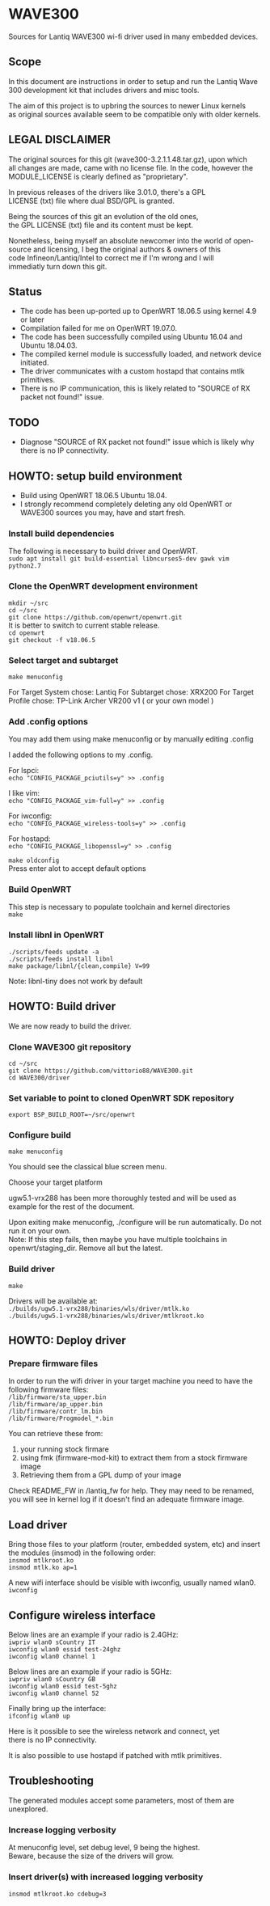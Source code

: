 # WAVE300

Sources for Lantiq WAVE300 wi-fi driver used in many embedded devices.

## Scope

In this document are instructions in order to setup and run
the Lantiq Wave 300 development kit that includes drivers and misc
tools.

The aim of this project is to upbring the sources to newer Linux kernels  
as original sources available seem to be compatible only with older kernels.

## LEGAL DISCLAIMER

The original sources for this git (wave300-3.2.1.1.48.tar.gz), upon which  
all changes are made, came with no license file. In the code, however
the MODULE_LICENSE is clearly defined as "proprietary".

In previous releases of the drivers like 3.01.0, there's a GPL  
LICENSE (txt) file where dual BSD/GPL is granted.

Being the sources of this git an evolution of the old ones,  
the GPL LICENSE (txt) file and its content must be kept.

Nonetheless, being myself an absolute newcomer into the world of
open-source and licensing, I beg the original authors & owners of this  
code Infineon/Lantiq/Intel to correct me if I'm wrong and I will  
immediatly turn down this git.

## Status

- The code has been up-ported up to OpenWRT 18.06.5 using kernel 4.9 or later
- Compilation failed for me on OpenWRT 19.07.0.
- The code has been successfully compiled using Ubuntu 16.04 and Ubuntu 18.04.03.
- The compiled kernel module is successfully loaded, and network device initiated.
- The driver communicates with a custom hostapd that contains mtlk primitives.
- There is no IP communication, this is likely related to "SOURCE of RX packet not found!" issue.

## TODO

- Diagnose "SOURCE of RX packet not found!" issue which is likely why there is no IP connectivity.

## HOWTO: setup build environment

- Build using OpenWRT 18.06.5 Ubuntu 18.04.
- I strongly recommend completely deleting any old OpenWRT or WAVE300 sources you may,
  have and start fresh.

### Install build dependencies

The following is necessary to build driver and OpenWRT.  
`sudo apt install git build-essential libncurses5-dev gawk vim python2.7`

### Clone the OpenWRT development environment

`mkdir ~/src`  
`cd ~/src`  
`git clone https://github.com/openwrt/openwrt.git`  
It is better to switch to current stable release.  
`cd openwrt`  
`git checkout -f v18.06.5`  

### Select target and subtarget

`make menuconfig`  

For Target System chose: Lantiq
For Subtarget chose: XRX200
For Target Profile chose: TP-Link Archer VR200 v1 ( or your own model )

### Add .config options

You may add them using make menuconfig or by manually editing .config

I added the following options to my .config.  

For lspci:  
`echo "CONFIG_PACKAGE_pciutils=y" >> .config`

I like vim:  
`echo "CONFIG_PACKAGE_vim-full=y" >> .config`

For iwconfig:  
`echo "CONFIG_PACKAGE_wireless-tools=y" >> .config`

For hostapd:  
`echo "CONFIG_PACKAGE_libopenssl=y" >> .config`

`make oldconfig`  
Press enter alot to accept default options

### Build OpenWRT

This step is necessary to populate toolchain and kernel directories  
`make`  

### Install libnl in OpenWRT

`./scripts/feeds update -a`  
`./scripts/feeds install libnl`  
`make package/libnl/{clean,compile} V=99`  

Note: libnl-tiny does not work by default

## HOWTO: Build driver

We are now ready to build the driver.

### Clone WAVE300 git repository

`cd ~/src`  
`git clone https://github.com/vittorio88/WAVE300.git`  
`cd WAVE300/driver`  

### Set variable to point to cloned OpenWRT SDK repository

`export BSP_BUILD_ROOT=~/src/openwrt`  

### Configure build

`make menuconfig`  

You should see the classical blue screen menu.  

Choose your target platform

ugw5.1-vrx288 has been more thoroughly tested and will be used as example for the rest of the document.  

Upon exiting make menuconfig, ./configure will be run automatically. Do not run it on your own.  
Note: If this step fails, then maybe you have multiple toolchains in openwrt/staging_dir. Remove all but the latest.

### Build driver

`make`  

Drivers will be available at:  
`./builds/ugw5.1-vrx288/binaries/wls/driver/mtlk.ko`  
`./builds/ugw5.1-vrx288/binaries/wls/driver/mtlkroot.ko`  

## HOWTO: Deploy driver

### Prepare firmware files

In order to run the wifi driver in your target machine
you need to have the following firmware files:  
`/lib/firmware/sta_upper.bin`  
`/lib/firmware/ap_upper.bin`  
`/lib/firmware/contr_lm.bin`  
`/lib/firmware/Progmodel_*.bin`  

You can retrieve these from:

1. your running stock firmare
2. using fmk (firmware-mod-kit) to extract them from a stock firmware image
3. Retrieving them from a GPL dump of your image

Check README_FW in /lantiq_fw for help.
They may need to be renamed, you will see in kernel log if it doesn't find an
adequate firmware image.

## Load driver

Bring those files to your platform (router, embedded system, etc) and
insert the modules (insmod) in the following order:  
`insmod mtlkroot.ko`  
`insmod mtlk.ko ap=1`  

A new wifi interface should be visible with iwconfig, usually named wlan0.  
`iwconfig`  

## Configure wireless interface

Below lines are an example if your radio is 2.4GHz:  
`iwpriv wlan0 sCountry IT`  
`iwconfig wlan0 essid test-24ghz`  
`iwconfig wlan0 channel 1`  

Below lines are an example if your radio is 5GHz:  
`iwpriv wlan0 sCountry GB`  
`iwconfig wlan0 essid test-5ghz`  
`iwconfig wlan0 channel 52`  

Finally bring up the interface:  
`ifconfig wlan0 up`  

Here is it possible to see the wireless network and connect, yet  
there is no IP connectivity.

It is also possible to use hostapd if patched with mtlk primitives.

## Troubleshooting

The generated modules accept some parameters, most of them are unexplored.

### Increase logging verbosity

At menuconfig level, set debug level, 9 being the highest.  
Beware, because the size of the drivers will grow.

### Insert driver(s) with increased logging verbosity

`insmod mtlkroot.ko cdebug=3`
